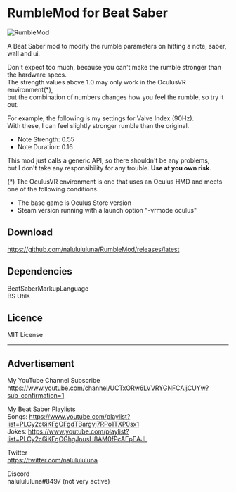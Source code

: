 # RumbleMod for Beat Saber
![RumbleMod](https://user-images.githubusercontent.com/62907586/78209936-7d7d8e00-74e3-11ea-909f-555895f2ee8c.jpg)

A Beat Saber mod to modify the rumble parameters on hitting a note, saber, wall and ui.

Don't expect too much, because you can't make the rumble stronger than the hardware specs.  
The strength values above 1.0 may only work in the OculusVR environment(*),  
but the combination of numbers changes how you feel the rumble, so try it out.

For example, the following is my settings for Valve Index (90Hz).  
With these, I can feel slightly stronger rumble than the original.
- Note Strength: 0.55
- Note Duration: 0.16

This mod just calls a generic API, so there shouldn't be any problems,  
but I don't take any responsibility for any trouble. **Use at you own risk**.

(*) The OculusVR environment is one that uses an Oculus HMD and meets one of the following conditions.
- The base game is Oculus Store version
- Steam version running with a launch option "-vrmode oculus"

## Download
https://github.com/nalulululuna/RumbleMod/releases/latest

## Dependencies
BeatSaberMarkupLanguage  
BS Utils

## Licence
MIT License

----
## Advertisement

My YouTube Channel Subscribe  
https://www.youtube.com/channel/UCTxORw6LVVRYGNFCAijCUYw?sub_confirmation=1

My Beat Saber Playlists  
Songs: https://www.youtube.com/playlist?list=PLCy2c6iKFgOFgdTBargvj7RPo1TXP0sx1  
Jokes: https://www.youtube.com/playlist?list=PLCy2c6iKFgOGhgJnusH8AM0fPcAEpEAJL

Twitter  
https://twitter.com/nalulululuna

Discord  
nalulululuna#8497 (not very active)
